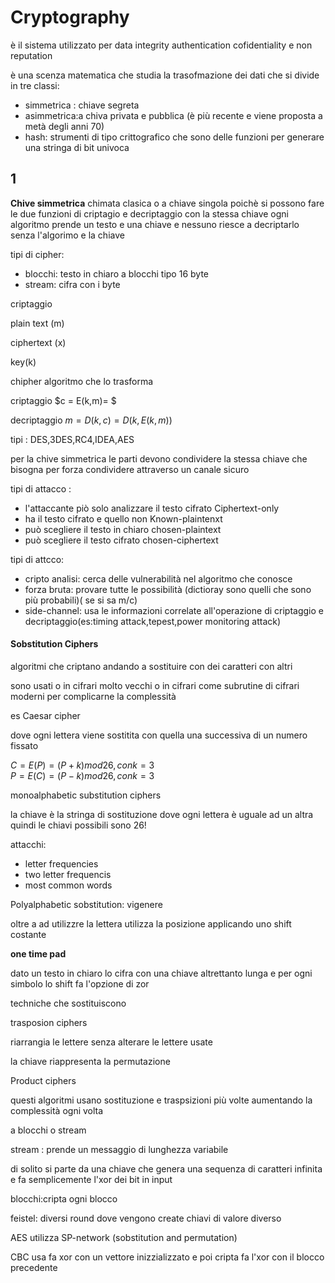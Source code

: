 
# Cryptography

è il sistema utilizzato per data integrity authentication cofidentiality e non reputation

è una scenza matematica che studia la trasofmazione dei dati che si divide in tre classi:

- simmetrica : chiave segreta
- asimmetrica:a chiva privata e pubblica (è più recente e viene proposta a metà degli anni 70)
- hash: strumenti di tipo crittografico che sono delle funzioni per generare una stringa di bit univoca



## 1

**Chive simmetrica**
chimata clasica o a chiave singola
poichè si possono fare le due funzioni 
di criptagio e decriptaggio con la stessa chiave
ogni algoritmo prende un testo e una chiave 
e nessuno riesce a decriptarlo senza l'algorimo e la chiave

tipi di cipher:
- blocchi: testo in chiaro a blocchi tipo 16 byte
- stream: cifra con i byte 


criptaggio

plain text (m)

ciphertext (x)

key(k)

chipher algoritmo che lo trasforma 

criptaggio
$c = E(k,m)= $

decriptaggio
$m=D(k,c) = D(k,E(k,m))$

tipi :
DES,3DES,RC4,IDEA,AES


per la chive simmetrica 
le parti devono condividere la stessa chiave
che bisogna per forza condividere attraverso un canale sicuro 

tipi di attacco :
- l'attaccante piò solo analizzare il testo cifrato Ciphertext-only
- ha il testo cifrato e quello non Known-plaintenxt
- può scegliere il testo in chiaro chosen-plaintext
- può scegliere il testo cifrato chosen-ciphertext


tipi di attcco:
- cripto analisi: cerca delle vulnerabilità nel algoritmo che conosce
- forza bruta: provare tutte le possibilità (dictioray sono quelli che sono più probabili)( se si sa m/c)
- side-channel: usa le informazioni correlate all'operazione di criptaggio e decriptaggio(es:timing attack,tepest,power monitoring attack)

#### Sobstitution Ciphers 

algoritmi che criptano andando a sostituire con dei caratteri con altri 

sono usati o in cifrari molto vecchi o in cifrari come subrutine di cifrari moderni
per complicarne la complessità

es Caesar cipher

dove ogni lettera viene sostitita con quella una successiva di un numero fissato

$C= E(P)= (P+k) mod 26, con k=3$<br>
$P= E(C)= (P-k) mod 26, con k=3$

monoalphabetic substitution ciphers

la chiave è la stringa di sostituzione
dove ogni lettera è uguale ad un altra 
quindi le chiavi possibili sono 26! 

attacchi:
- letter frequencies
- two letter frequencis
- most common words

Polyalphabetic sobstitution: vigenere

oltre a ad utilizzre la lettera utilizza la posizione applicando uno shift costante 

**one time pad**

dato un testo in chiaro lo cifra con una chiave altrettanto lunga e per ogni simbolo lo shift
fa l'opzione di zor



techniche che sostituiscono 


trasposion ciphers 

riarrangia le lettere senza alterare le lettere usate

la chiave riappresenta la permutazione


Product ciphers

questi algoritmi usano sostituzione e traspsizioni più volte aumentando la complessità ogni volta 



a blocchi o stream 

stream : prende un messaggio di lunghezza variabile 

di solito si parte da una chiave che genera una sequenza di caratteri infinita e fa 
semplicemente l'xor dei bit in input

blocchi:cripta ogni blocco

feistel: diversi round dove vengono create chiavi di valore diverso


AES utilizza SP-network (sobstitution and permutation)



CBC usa fa xor con un vettore inizzializzato e poi cripta fa l'xor con il blocco 
precedente  









